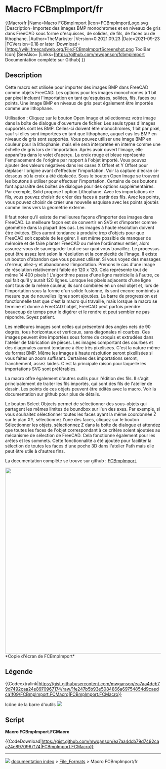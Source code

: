 # Macro FCBmpImport/fr
{{Macro/fr
|Name=Macro FCBmpImport
|Icon=FCBmpImportLogo.svg
|Description=Importez des images BMP monochromes et en niveaux de gris dans FreeCAD sous forme d'esquisses, de solides, de fils, de faces ou de lithophane.
|Author=TheMarkster
|Version=0.2021.09.23
|Date=2021-09-23
|FCVersion=0.18 or later
|Download=[https://wiki.freecadweb.org/File:FCBmpImportScreenshot.png ToolBar Icon]
|SeeAlso=
|Links=[https://github.com/mwganson/fcbmpimport Documentation complète sur Github]
}}

## Description

Cette macro est utilisée pour importer des images BMP dans FreeCAD comme objets FreeCAD. Les options pour les images monochromes à 1 bit par pixel incluent l\'importation en tant qu\'esquisses, solides, fils, faces ou points. Une image BMP en niveaux de gris peut également être importée comme une lithophane.

Utilisation : Cliquez sur le bouton Open Image et sélectionnez votre image dans la boîte de dialogue d\'ouverture de fichier. Les seuls types d\'images supportés sont les BMP. Celles-ci doivent être monochromes, 1 bit par pixel, sauf si elles sont importées en tant que lithophane, auquel cas les BMP en niveaux de gris sont supportés. Vous pouvez utiliser une image BMP en couleur pour la lithophanie, mais elle sera interprétée en interne comme une échelle de gris lors de l\'importation. Après avoir ouvert l\'image, elle apparaîtra dans le volet d\'aperçu. La croix rouge et bleue représente l\'emplacement de l\'origine par rapport à l\'objet importé. Vous pouvez ajouter des valeurs négatives dans les cases X Offset et Y Offset pour déplacer l\'origine avant d\'effectuer l\'importation. Voir la capture d\'écran ci-dessous où la croix a été déplacée. Sous le bouton Open Image se trouvent les boutons à utiliser pour effectuer l\'importation. Certains de ces boutons font apparaître des boîtes de dialogue pour des options supplémentaires. Par exemple, Solid propose l\'option Lithophane. Avec les importations de fils, vous pouvez choisir de créer des faces à partir des fils. Avec les points, vous pouvez choisir de créer une nouvelle esquisse avec les points ajoutés comme liens vers la géométrie externe.

Il faut noter qu\'il existe de meilleures façons d\'importer des images dans FreeCAD. La meilleure façon est de convertir en SVG et d\'importer comme géométrie dans la plupart des cas. Les images à haute résolution doivent être évitées. Elles auront tendance à produire trop d\'objets pour que FreeCAD soit capable de les gérer. Il est même possible de manquer de mémoire et de faire planter FreeCAD ou même l\'ordinateur entier, alors assurez-vous de sauvegarder tout ce sur quoi vous travaillez. Le processus peut être assez lent selon la résolution et la complexité de l\'image. Il existe un bouton d\'abandon que vous pouvez utiliser. Si vous voyez des messages d\'erreur, allez-y et abandonnez l\'importation. Prenons le cas d\'une image de résolution relativement faible de 120 x 120. Cela représente tout de même 14 400 pixels ! L\'algorithme passe d\'une ligne matricielle à l\'autre, ce qui fait qu\'il y aurait 120 lignes. Lorsque les pixels adjacents d\'une ligne sont tous de la même couleur, ils sont combinés en un seul objet et, lors de l\'importation sous la forme d\'un solide fusionné, ils sont encore combinés à mesure que de nouvelles lignes sont ajoutées. La barre de progression est fonctionnelle tant que c\'est la macro qui travaille, mais lorsque la macro se termine et donne à FreeCAD l\'objet, FreeCAD peut parfois prendre beaucoup de temps pour le digérer et le rendre et peut sembler ne pas répondre. Soyez patient.

Les meilleures images sont celles qui présentent des angles nets de 90 degrés, tous horizontaux et verticaux, sans diagonales ni courbes. Ces images peuvent être importées sous forme de croquis et extrudées dans l\'atelier de fabrication de pièces. Les images comportant des courbes et des diagonales auront tendance à être très pixélisées. C\'est la nature même du format BMP. Même les images à haute résolution seront pixellisées si vous faites un zoom suffisant. Certaines des importations seront, franchement, assez laides. C\'est la principale raison pour laquelle les importations SVG sont préférables.

La macro offre également d\'autres outils pour l\'édition des fils. Il s\'agit principalement de traiter les fils importés, qui sont des fils de l\'atelier de dessin. Les points de ces objets peuvent être édités avec la macro. Voir la documentation sur github pour plus de détails.

Le bouton Select Objects permet de sélectionner des sous-objets qui partagent les mêmes limites de boundbox sur l\'un des axes. Par exemple, si vous souhaitez sélectionner toutes les faces ayant la même coordonnée Z sur le plan XY, sélectionnez l\'une des faces, cliquez sur le bouton Sélectionner les objets, sélectionnez Z dans la boîte de dialogue et attendez que toutes les faces de l\'objet correspondant à ce critère soient ajoutées au mécanisme de sélection de FreeCAD. Cela fonctionne également pour les arêtes et les sommets. Cette fonctionnalité a été ajoutée pour faciliter la sélection de toutes les faces d\'une poche 3D dans l\'atelier Path mais elle peut être utile à d\'autres fins.

La documentation complète se trouve sur github : [FCBmpImport](https://github.com/mwganson/fcbmpimport).

<img alt="" src=images/FCBmpImportScreenshot.png  style="width:600px;"> 
*Copie d'écran de FCBmpImport‎*

## Légende


{{Codeextralink|https://gist.githubusercontent.com/mwganson/ea7aa4dcb79d7492caa24e8970967174/raw/1fe247b5b93e5084866a69754854d9caedca1f09/FCBmpImport.FCMacro|FCBmpImport.FCMacro}}

Icône de la barre d\'outils ![](images/FCBmpImportLogo.svg )

## Script

**Macro FCBmpImport.FCMacro**


{{CodeDownload|https://gist.github.com/mwganson/ea7aa4dcb79d7492caa24e8970967174|FCBmpImport.FCMacro}}



---
![](images/Right_arrow.png) [documentation index](../README.md) > [File_Formats](Category_File_Formats.md) > Macro FCBmpImport/fr
